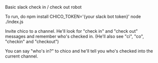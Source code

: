 Basic slack check in / check out robot

To run, do
  npm install
  CHICO_TOKEN='{your slack bot token}' node ./index.js

Invite chico to a channel. He'll look for "check in" and "check out" messages
and remember who's checked in.
(He'll also see "ci", "co", "checkin" and "checkout")

You can say "who's in?" to chico and he'll tell you who's checked into the
current channel.
